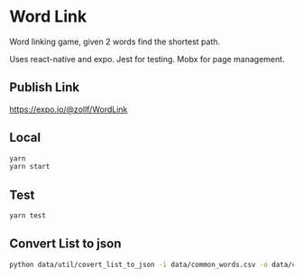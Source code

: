 # Word Link

Word linking game, given 2 words find the shortest path.

Uses react-native and expo. Jest for testing. Mobx for page management.

## Publish Link

https://expo.io/@zollf/WordLink

## Local

```bash
yarn
yarn start
```

## Test

```bash
yarn test
```

## Convert List to json

```bash
python data/util/covert_list_to_json -i data/common_words.csv -o data/common_words.json
```
